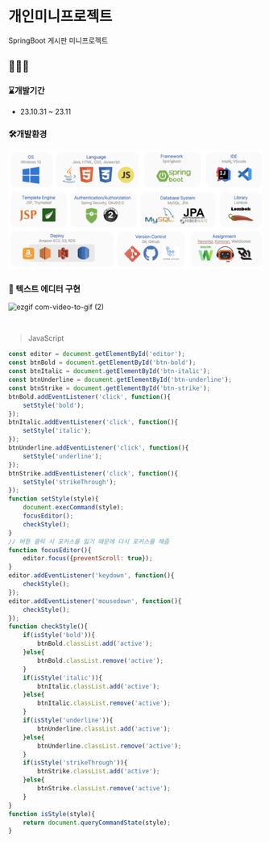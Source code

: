 # 개인미니프로젝트
SpringBoot 게시판 미니프로젝트

## 🌸🌼🌺

### ⌛️개발기간
* 23.10.31 ~ 23.11

### 🛠️개발환경
![개발환경](techskill.png)

### 🌟 텍스트 에디터 구현
![ezgif com-video-to-gif (2)](https://github.com/anna1843/MiniBoard/assets/133622218/7a656c21-29dc-4ab1-b66c-6bb85eb74626)

<br>

> JavaScript

```javascript
const editor = document.getElementById('editor');
const btnBold = document.getElementById('btn-bold');
const btnItalic = document.getElementById('btn-italic');
const btnUnderline = document.getElementById('btn-underline');
const btnStrike = document.getElementById('btn-strike');
btnBold.addEventListener('click', function(){
    setStyle('bold');
});
btnItalic.addEventListener('click', function(){
    setStyle('italic');
});
btnUnderline.addEventListener('click', function(){
    setStyle('underline');
});
btnStrike.addEventListener('click', function(){
    setStyle('strikeThrough');
});
function setStyle(style){
    document.execCommand(style);
    focusEditor();
    checkStyle();
}
// 버튼 클릭 시 포커스를 잃기 때문에 다시 포커스를 해줌
function focusEditor(){
    editor.focus({preventScroll: true});
}
editor.addEventListener('keydown', function(){
    checkStyle();
});
editor.addEventListener('mousedown', function(){
    checkStyle();
});
function checkStyle(){
    if(isStyle('bold')){
        btnBold.classList.add('active');
    }else{
        btnBold.classList.remove('active');
    }
    if(isStyle('italic')){
        btnItalic.classList.add('active');
    }else{
        btnItalic.classList.remove('active');
    }
    if(isStyle('underline')){
        btnUnderline.classList.add('active');
    }else{
        btnUnderline.classList.remove('active');
    }
    if(isStyle('strikeThrough')){
        btnStrike.classList.add('active');
    }else{
        btnStrike.classList.remove('active');
    }
}
function isStyle(style){
    return document.queryCommandState(style);
}
```
